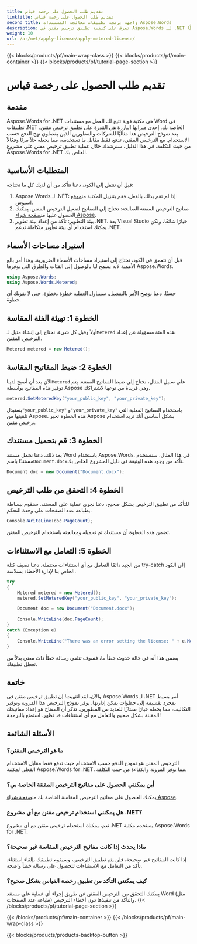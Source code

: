 ```yaml
---
title: تقديم طلب الحصول على رخصة قياس
linktitle: تقديم طلب الحصول على رخصة قياس
second_title: واجهة برمجة تطبيقات معالجة المستندات Aspose.Words
description: تعرف على كيفية تطبيق ترخيص مقنن في Aspose.Words لـ .NET من خلال دليلنا خطوة بخطوة. ترخيص مرن وفعّال من حيث التكلفة أصبح بسيطًا.
weight: 10
url: /ar/net/apply-license/apply-metered-license/
---
```


{{< blocks/products/pf/main-wrap-class >}}
{{< blocks/products/pf/main-container >}}
{{< blocks/products/pf/tutorial-page-section >}}

# تقديم طلب الحصول على رخصة قياس

## مقدمة

Aspose.Words for .NET هي مكتبة قوية تتيح لك العمل مع مستندات Word في تطبيقات .NET الخاصة بك. إحدى ميزاتها البارزة هي القدرة على تطبيق ترخيص مقنن. يعد نموذج الترخيص هذا مثاليًا للشركات والمطورين الذين يفضلون نهج الدفع حسب الاستخدام. مع الترخيص المقنن، تدفع فقط مقابل ما تستخدمه، مما يجعله حلاً مرنًا وفعّالاً من حيث التكلفة. في هذا الدليل، سنرشدك خلال عملية تطبيق ترخيص مقنن على مشروع Aspose.Words for .NET الخاص بك.

## المتطلبات الأساسية

قبل أن ننتقل إلى الكود، دعنا نتأكد من أن لديك كل ما تحتاجه:

1.  Aspose.Words لـ .NET: إذا لم تقم بذلك بالفعل، فقم بتنزيل المكتبة من[موقع اسبوس](https://releases.aspose.com/words/net/).
2.  مفاتيح الترخيص المقننة الصالحة: تحتاج إلى المفاتيح لتفعيل الترخيص المقنن. يمكنك الحصول عليها من[صفحة شراء Aspose](https://purchase.aspose.com/buy).
3. بيئة التطوير: تأكد من إعداد بيئة تطوير .NET. يعد Visual Studio خيارًا شائعًا، ولكن يمكنك استخدام أي بيئة تطوير متكاملة تدعم .NET.

## استيراد مساحات الأسماء

قبل أن نتعمق في الكود، نحتاج إلى استيراد مساحات الأسماء الضرورية. وهذا أمر بالغ الأهمية لأنه يسمح لنا بالوصول إلى الفئات والطرق التي يوفرها Aspose.Words.

```csharp
using Aspose.Words;
using Aspose.Words.Metered;
```

حسنًا، دعنا نوضح الأمر بالتفصيل. سنتناول العملية خطوة بخطوة، حتى لا تفوتك أي خطوة.

## الخطوة 1: تهيئة الفئة المقاسة

 أولاً وقبل كل شيء، نحتاج إلى إنشاء مثيل لـ`Metered` هذه الفئة مسؤولة عن إعداد الترخيص المقنن.

```csharp
Metered metered = new Metered();
```

## الخطوة 2: ضبط المفاتيح المقاسة

 الآن بعد أن أصبح لدينا`Metered` على سبيل المثال، نحتاج إلى ضبط المفاتيح المقننة. يتم توفير هذه المفاتيح بواسطة Aspose وهي فريدة من نوعها لاشتراكك.

```csharp
metered.SetMeteredKey("your_public_key", "your_private_key");
```

 يستبدل`"your_public_key"` و`"your_private_key"` باستخدام المفاتيح الفعلية التي تلقيتها من Aspose. هذه الخطوة تخبر Aspose بشكل أساسي أنك تريد استخدام ترخيص مقنن.

## الخطوة 3: قم بتحميل مستندك

 بعد ذلك، دعنا نحمل مستند Word باستخدام Aspose.Words. في هذا المثال، سنستخدم مستندًا باسم`Document.docx`تأكد من وجود هذه الوثيقة في دليل المشروع الخاص بك.

```csharp
Document doc = new Document("Document.docx");
```

## الخطوة 4: التحقق من طلب الترخيص

للتأكد من تطبيق الترخيص بشكل صحيح، دعنا نجري عملية على المستند. سنقوم ببساطة بطباعة عدد الصفحات على وحدة التحكم.

```csharp
Console.WriteLine(doc.PageCount);
```

تضمن هذه الخطوة أن مستندك تم تحميله ومعالجته باستخدام الترخيص المقنن.

## الخطوة 5: التعامل مع الاستثناءات

من الجيد دائمًا التعامل مع أي استثناءات محتملة. دعنا نضيف كتلة try-catch إلى الكود الخاص بنا لإدارة الأخطاء بسلاسة.

```csharp
try
{
    Metered metered = new Metered();
    metered.SetMeteredKey("your_public_key", "your_private_key");

    Document doc = new Document("Document.docx");

    Console.WriteLine(doc.PageCount);
}
catch (Exception e)
{
    Console.WriteLine("There was an error setting the license: " + e.Message);
}
```

يضمن هذا أنه في حالة حدوث خطأ ما، فسوف تتلقى رسالة خطأ ذات معنى بدلاً من تعطل تطبيقك.

## خاتمة

والآن، لقد انتهيت! إن تطبيق ترخيص مقنن في Aspose.Words لـ .NET أمر بسيط بمجرد تقسيمه إلى خطوات يمكن إدارتها. يوفر نموذج الترخيص هذا المرونة وتوفير التكاليف، مما يجعله خيارًا ممتازًا للعديد من المطورين. تذكر أن المفتاح هو إعداد مفاتيحك المقننة بشكل صحيح والتعامل مع أي استثناءات قد تظهر. استمتع بالبرمجة!

## الأسئلة الشائعة

### ما هو الترخيص المقنن؟
الترخيص المقنن هو نموذج الدفع حسب الاستخدام حيث تدفع فقط مقابل الاستخدام الفعلي لمكتبة Aspose.Words for .NET، مما يوفر المرونة والكفاءة من حيث التكلفة.

### أين يمكنني الحصول على مفاتيح الترخيص المقننة الخاصة بي؟
 يمكنك الحصول على مفاتيح الترخيص المقاسة الخاصة بك من[صفحة شراء Aspose](https://purchase.aspose.com/buy).

### هل يمكنني استخدام ترخيص مقنن مع أي مشروع .NET؟
نعم، يمكنك استخدام ترخيص مقنن مع أي مشروع .NET يستخدم مكتبة Aspose.Words for .NET.

### ماذا يحدث إذا كانت مفاتيح الترخيص المقاسة غير صحيحة؟
إذا كانت المفاتيح غير صحيحة، فلن يتم تطبيق الترخيص، وسيقوم تطبيقك بإلقاء استثناء. تأكد من التعامل مع الاستثناءات للحصول على رسالة خطأ واضحة.

### كيف يمكنني التأكد من تطبيق رخصة القياس بشكل صحيح؟
يمكنك التحقق من الترخيص المقنن عن طريق إجراء أي عملية على مستند Word (مثل طباعة عدد الصفحات) والتأكد من تنفيذها دون أخطاء الترخيص.
{{< /blocks/products/pf/tutorial-page-section >}}

{{< /blocks/products/pf/main-container >}}
{{< /blocks/products/pf/main-wrap-class >}}

{{< blocks/products/products-backtop-button >}}
